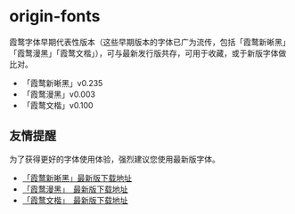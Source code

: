 # origin-fonts
霞鹜字体早期代表性版本（这些早期版本的字体已广为流传，包括「霞鹜新晰黑」「霞鹜漫黑」「霞鹜文楷」），可与最新发行版共存，可用于收藏，或于新版字体做比对。
- 「霞鹜新晰黑」v0.235
- 「霞鹜漫黑」v0.003
- 「霞鹜文楷」v0.100

## 友情提醒
为了获得更好的字体使用体验，强烈建议您使用最新版字体。
- [「霞鹜新晰黑」最新版下载地址](https://github.com/lxgw/LxgwNeoXiHei/releases/latest)
- [「霞鹜漫黑」　最新版下载地址](https://github.com/lxgw/LxgwMarkerGothic/releases/latest)
- [「霞鹜文楷」　最新版下载地址](https://github.com/lxgw/LxgwWenKai/releases/latest)
